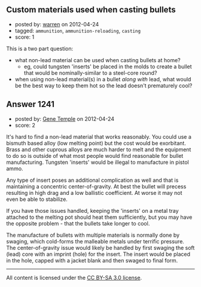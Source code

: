 ## Custom materials used when casting bullets

- posted by: [warren](https://stackexchange.com/users/-1/143-warren) on 2012-04-24
- tagged: `ammunition`, `ammunition-reloading`, `casting`
- score: 1

<p>This is a two part question:</p>

<ul>
<li>what non-lead material can be used when casting bullets at home? 
<ul>
<li>eg, could tungsten 'inserts' be placed in the molds to create a bullet that would be nominally-similar to a steel-core round?</li>
</ul></li>
<li>when using non-lead material(s) in a bullet <em>along with</em> lead, what would be the best way to keep them hot so the lead doesn't prematurely cool?</li>
</ul>



## Answer 1241

- posted by: [Gene Temple](https://stackexchange.com/users/-1/254-gene-temple) on 2012-04-24
- score: 2

<p>It's hard to find a non-lead material that works reasonably.  You could use a bismuth based alloy (low melting point) but the cost would be exorbitant.  Brass and other cuprous alloys are much harder to melt and the equipment to do so is outside of what most people would find reasonable for bullet manufacturing.  Tungsten 'inserts' would be illegal to manufacture in pistol ammo.</p>

<p>Any type of insert poses an additional complication as well and that is maintaining a concentric center-of-gravity.  At best the bullet will precess resulting in high drag and a low ballistic coefficient.  At worse it may not even be able to stabilize.</p>

<p>If you have those issues handled, keeping the 'inserts' on a metal tray attached to the melting pot should heat them sufficiently, but you may have the opposite problem - that the bullets take longer to cool.</p>

<p>The manufacture of bullets with multiple materials is normally done by swaging, which cold-forms the malleable metals under terrific pressure.  The center-of-gravity issue would likely be handled by first swaging the soft (lead) core with an imprint (hole) for the insert.  The insert would be placed in the hole, capped with a jacket blank and then swaged to final form.  </p>




---

All content is licensed under the [CC BY-SA 3.0 license](https://creativecommons.org/licenses/by-sa/3.0/).
